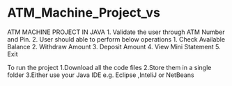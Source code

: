 # ATM_Machine_Project_vs
ATM MACHINE PROJECT IN JAVA   1. Validate the user through ATM Number and Pin.  2. User should able to perform below operations        1. Check Available Balance        2. Withdraw Amount         3. Deposit Amount        4. View Mini Statement        5. Exit


To run the project
1.Download all the code files 
2.Store them in a single folder
3.Either use your Java IDE e.g. Eclipse ,InteliJ or NetBeans




